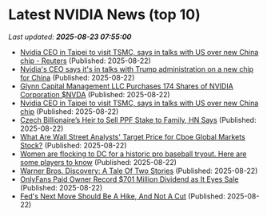 # Latest NVIDIA News (top 10)
_Last updated: **2025-08-23 07:55:00**_

- [Nvidia CEO in Taipei to visit TSMC, says in talks with US over new China chip - Reuters](https://slashdot.org/firehose.pl?op=view&amp;id=178819914) (Published: 2025-08-22)
- [Nvidia's CEO says it's in talks with Trump administration on a new chip for China](https://abcnews.go.com/Technology/wireStory/nvidias-ceo-talks-trump-administration-new-chip-china-124871685) (Published: 2025-08-22)
- [Glynn Capital Management LLC Purchases 174 Shares of NVIDIA Corporation $NVDA](https://www.etfdailynews.com/2025/08/22/glynn-capital-management-llc-purchases-174-shares-of-nvidia-corporation-nvda/) (Published: 2025-08-22)
- [Nvidia CEO in Taipei to visit TSMC, says in talks with US over new China chip](https://biztoc.com/x/217ae77f88796d32) (Published: 2025-08-22)
- [Czech Billionaire’s Heir to Sell PPF Stake to Family, HN Says](https://biztoc.com/x/b751207d77c1b8e4) (Published: 2025-08-22)
- [What Are Wall Street Analysts' Target Price for Cboe Global Markets Stock?](https://biztoc.com/x/b5add37620c9aebe) (Published: 2025-08-22)
- [Women are flocking to DC for a historic pro baseball tryout. Here are some players to know](https://biztoc.com/x/427bfd0be725c72c) (Published: 2025-08-22)
- [Warner Bros. Discovery: A Tale Of Two Stories](https://biztoc.com/x/e7730eaeca29c09f) (Published: 2025-08-22)
- [OnlyFans Paid Owner Record $701 Million Dividend as It Eyes Sale](https://biztoc.com/x/26f81940f52dea22) (Published: 2025-08-22)
- [Fed's Next Move Should Be A Hike, And Not A Cut](https://biztoc.com/x/7dc66f9e14d61775) (Published: 2025-08-22)
